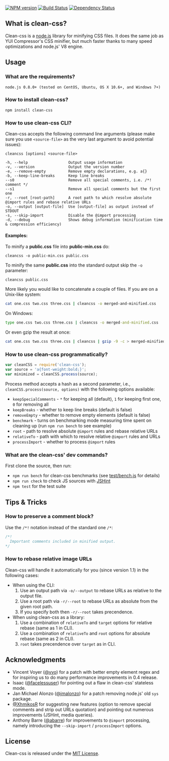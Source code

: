 [![NPM version](https://badge.fury.io/js/clean-css.png)](https://badge.fury.io/js/clean-css)
[![Build Status](https://secure.travis-ci.org/GoalSmashers/clean-css.png)](https://travis-ci.org/GoalSmashers/clean-css)
[![Dependency Status](https://gemnasium.com/GoalSmashers/clean-css.png)](https://gemnasium.com/GoalSmashers/clean-css)

## What is clean-css?

Clean-css is a [node.js](http://nodejs.org/) library for minifying CSS files.
It does the same job as YUI Compressor's CSS minifier, but much faster thanks
to many speed optimizations and node.js' V8 engine.


## Usage

### What are the requirements?

```
node.js 0.8.0+ (tested on CentOS, Ubuntu, OS X 10.6+, and Windows 7+)
```

### How to install clean-css?

```
npm install clean-css
```

### How to use clean-css CLI?

Clean-css accepts the following command line arguments (please make sure
you use `<source-file>` as the very last argument to avoid potential issues):

```
cleancss [options] <source-file>

-h, --help                  Output usage information
-v, --version               Output the version number
-e, --remove-empty          Remove empty declarations, e.g. a{}
-b, --keep-line-breaks      Keep line breaks
--s0                        Remove all special comments, i.e. /*! comment */
--s1                        Remove all special comments but the first one
-r, --root [root-path]      A root path to which resolve absolute @import rules and rebase relative URLs
-o, --output [output-file]  Use [output-file] as output instead of STDOUT
-s, --skip-import           Disable the @import processing
-d, --debug                 Shows debug information (minification time & compression efficiency)
```

#### Examples:

To minify a **public.css** file into **public-min.css** do:

```
cleancss -o public-min.css public.css
```

To minify the same **public.css** into the standard output skip the `-o` parameter:

```
cleancss public.css
```

More likely you would like to concatenate a couple of files.
If you are on a Unix-like system:

```bash
cat one.css two.css three.css | cleancss -o merged-and-minified.css
```

On Windows:

```bat
type one.css two.css three.css | cleancss -o merged-and-minified.css
```

Or even gzip the result at once:

```bash
cat one.css two.css three.css | cleancss | gzip -9 -c > merged-minified-and-gzipped.css.gz
```

### How to use clean-css programmatically?

```js
var cleanCSS = require('clean-css');
var source = 'a{font-weight:bold;}';
var minimized = cleanCSS.process(source);
```

Process method accepts a hash as a second parameter, i.e.,
`cleanCSS.process(source, options)` with the following options available:

* `keepSpecialComments` - `*` for keeping all (default), `1` for keeping first one, `0` for removing all
* `keepBreaks` - whether to keep line breaks (default is false)
* `removeEmpty` - whether to remove empty elements (default is false)
* `benchmark` - turns on benchmarking mode measuring time spent on cleaning up
  (run `npm run bench` to see example)
* `root` - path to resolve absolute `@import` rules and rebase relative URLs
* `relativeTo` - path with which to resolve relative `@import` rules and URLs
* `processImport` - whether to process `@import` rules

### What are the clean-css' dev commands?

First clone the source, then run:

* `npm run bench` for clean-css benchmarks (see [test/bench.js](https://github.com/GoalSmashers/clean-css/blob/master/test/bench.js) for details)
* `npm run check` to check JS sources with [JSHint](https://github.com/jshint/jshint/)
* `npm test` for the test suite

## Tips & Tricks

### How to preserve a comment block?

Use the `/*!` notation instead of the standard one `/*`:

```css
/*!
  Important comments included in minified output.
*/
```

### How to rebase relative image URLs

Clean-css will handle it automatically for you (since version 1.1) in the following cases:

* When using the CLI:
  1. Use an output path via `-o/--output` to rebase URLs as relative to the output file.
  2. Use a root path via `-r/--root` to rebase URLs as absolute from the given root path.
  3. If you specify both then `-r/--root` takes precendence.
* When using clean-css as a library:
  1. Use a combination of `relativeTo` and `target` options for relative rebase (same as 1 in CLI).
  2. Use a combination of `relativeTo` and `root` options for absolute rebase (same as 2 in CLI).
  3. `root` takes precendence over `target` as in CLI.

## Acknowledgments

* Vincent Voyer ([@vvo](https://github.com/vvo)) for a patch with better
  empty element regex and for inspiring us to do many performance improvements
  in 0.4 release.
* Isaac ([@facelessuser](https://github.com/facelessuser)) for pointing out
  a flaw in clean-css' stateless mode.
* Jan Michael Alonzo ([@jmalonzo](https://github.com/jmalonzo)) for a patch
  removing node.js' old `sys` package.
* [@XhmikosR](https://github.com/XhmikosR) for suggesting new features
  (option to remove special comments and strip out URLs quotation) and
  pointing out numerous improvements (JSHint, media queries).
* Anthony Barre ([@abarre](https://github.com/abarre)) for improvements to
  `@import` processing, namely introducing the `--skip-import` /
  `processImport` options.

## License

Clean-css is released under the [MIT License](https://github.com/GoalSmashers/clean-css/blob/master/LICENSE).
